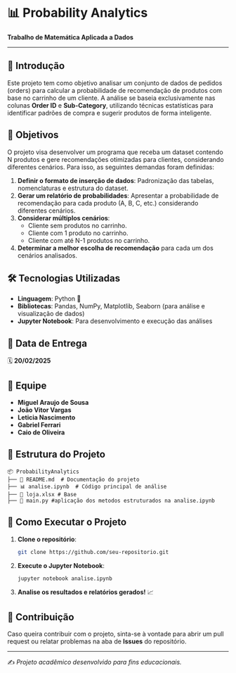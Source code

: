 # 📊 Probability Analytics

**Trabalho de Matemática Aplicada a Dados**

---

## 🔎 Introdução
Este projeto tem como objetivo analisar um conjunto de dados de pedidos (orders) para calcular a probabilidade de recomendação de produtos com base no carrinho de um cliente. A análise se baseia exclusivamente nas colunas **Order ID** e **Sub-Category**, utilizando técnicas estatísticas para identificar padrões de compra e sugerir produtos de forma inteligente.

## 🎯 Objetivos
O projeto visa desenvolver um programa que receba um dataset contendo N produtos e gere recomendações otimizadas para clientes, considerando diferentes cenários. Para isso, as seguintes demandas foram definidas:

1. **Definir o formato de inserção de dados**: Padronização das tabelas, nomenclaturas e estrutura do dataset.
2. **Gerar um relatório de probabilidades**: Apresentar a probabilidade de recomendação para cada produto (A, B, C, etc.) considerando diferentes cenários.
3. **Considerar múltiplos cenários**:
   - Cliente sem produtos no carrinho.
   - Cliente com 1 produto no carrinho.
   - Cliente com até N-1 produtos no carrinho.
4. **Determinar a melhor escolha de recomendação** para cada um dos cenários analisados.

## 🛠 Tecnologias Utilizadas
- **Linguagem**: Python 🐍
- **Bibliotecas**: Pandas, NumPy, Matplotlib, Seaborn (para análise e visualização de dados)
- **Jupyter Notebook**: Para desenvolvimento e execução das análises

## 📅 Data de Entrega
🗓 **20/02/2025**

## 👥 Equipe
- **Miguel Araujo de Sousa**
- **João Vitor Vargas**
- **Leticia Nascimento**
- **Gabriel Ferrari**
- **Caio de Oliveira**

## 📂 Estrutura do Projeto
```
📦 ProbabilityAnalytics
├── 📜 README.md  # Documentação do projeto
├── 📊 analise.ipynb  # Código principal de análise
├── 🧻 loja.xlsx # Base
├── 🐍 main.py #aplicação dos metodos estruturados na analise.ipynb
```

## 🚀 Como Executar o Projeto
1. **Clone o repositório**:
   ```bash
   git clone https://github.com/seu-repositorio.git
2. **Execute o Jupyter Notebook**:
   ```bash
   jupyter notebook analise.ipynb
   ```
3. **Analise os resultados e relatórios gerados!** 📈

## 📢 Contribuição
Caso queira contribuir com o projeto, sinta-se à vontade para abrir um pull request ou relatar problemas na aba de **Issues** do repositório.

---
✍ *Projeto acadêmico desenvolvido para fins educacionais.*

